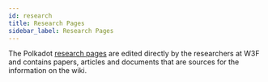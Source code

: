 ```yaml
---
id: research
title: Research Pages
sidebar_label: Research Pages
---
```


The Polkadot [research pages](https://research.polkadot.network) are edited directly by the researchers at W3F and contains papers, articles and documents that are sources for the information on the wiki.
